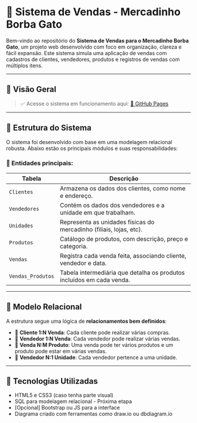 # 🛒 Sistema de Vendas - Mercadinho Borba Gato

Bem-vindo ao repositório do **Sistema de Vendas para o Mercadinho Borba Gato**, um projeto web desenvolvido com foco em organização, clareza e fácil expansão. Este sistema simula uma aplicação de vendas com cadastros de clientes, vendedores, produtos e registros de vendas com múltiplos itens.

---

## 📸 Visão Geral

> ✅ Acesse o sistema em funcionamento aqui: [🔗 GitHub Pages](https://dmm76.github.io/projeto_mercadinho/)

---

## 📁 Estrutura do Sistema

O sistema foi desenvolvido com base em uma modelagem relacional robusta. Abaixo estão os principais módulos e suas responsabilidades:

### 🧱 Entidades principais:

| Tabela            | Descrição                                                             |
| ----------------- | --------------------------------------------------------------------- |
| `Clientes`        | Armazena os dados dos clientes, como nome e endereço.                 |
| `Vendedores`      | Contém os dados dos vendedores e a unidade em que trabalham.          |
| `Unidades`        | Representa as unidades físicas do mercadinho (filiais, lojas, etc).   |
| `Produtos`        | Catálogo de produtos, com descrição, preço e categoria.               |
| `Vendas`          | Registra cada venda feita, associando cliente, vendedor e data.       |
| `Vendas_Produtos` | Tabela intermediária que detalha os produtos incluídos em cada venda. |

---

## 🧩 Modelo Relacional

A estrutura segue uma lógica de **relacionamentos bem definidos**:

- 🔗 **Cliente 1:N Venda**: Cada cliente pode realizar várias compras.
- 🔗 **Vendedor 1:N Venda**: Cada vendedor pode realizar várias vendas.
- 🔗 **Venda N:M Produto**: Uma venda pode ter vários produtos e um produto pode estar em várias vendas.
- 🔗 **Vendedor N:1 Unidade**: Cada vendedor pertence a uma unidade.

---

## 🧰 Tecnologias Utilizadas

- HTML5 e CSS3 (caso tenha parte visual)
- SQL para modelagem relacional - Próxima etapa
- [Opcional] Bootstrap ou JS para a interface
- Diagrama criado com ferramentas como draw.io ou dbdiagram.io
